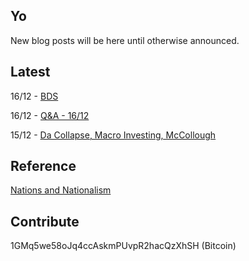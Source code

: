 ## Yo

New blog posts will be here until otherwise announced.

## Latest

16/12 - [BDS](/2018/12/bds.md)

16/12 - [Q&A - 16/12](/2018/12/qa-1.md)

15/12 - [Da Collapse, Macro Investing, McCollough](/2018/12/macro-mccollough.md)

## Reference

[Nations and Nationalism](2013/02/allegiance-of-peon.md)

## Contribute

1GMq5we58oJq4ccAskmPUvpR2hacQzXhSH (Bitcoin)
